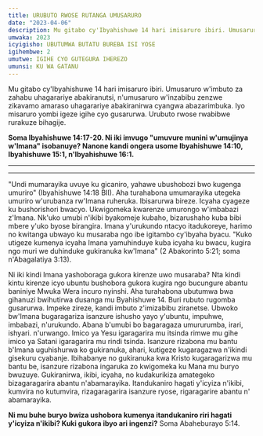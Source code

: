 ```yaml
---
title: URUBUTO RWOSE RUTANGA UMUSARURO
date: "2023-04-06"
description: Mu gitabo cy'Ibyahishuwe 14 hari imisaruro ibiri. Umusaruro w'imbuto za zahabu uhagarariye abakiranutsi, n'umusaruro w'inzabibu zenzwe zikavamo amaraso uhagarariye abakiranirwa cyangwa abazarimbuka.
umwaka: 2023
icyigisho: UBUTUMWA BUTATU BUREBA ISI YOSE
igihembwe: 2
umutwe: IGIHE CYO GUTEGURA IHEREZO
umunsi: KU WA GATANU
---
```


Mu gitabo cy'Ibyahishuwe 14 hari imisaruro ibiri. Umusaruro w'imbuto za zahabu uhagarariye abakiranutsi, n'umusaruro w'inzabibu zenzwe zikavamo amaraso uhagarariye abakiranirwa cyangwa abazarimbuka. Iyo misaruro yombi igeze igihe cyo gusarurwa. Urubuto rwose rwabibwe rurakuze bihagije.

**Soma <span class="verse">Ibyahishuwe 14:17-20</span>. Ni iki imvugo "umuvure munini w'umujinya w'Imana" isobanuye? Nanone kandi ongera usome <span class="verse">Ibyahishuwe 14:10</span>, <span class="verse">Ibyahishuwe 15:1</span>, n'<span class="verse">Ibyahishuwe 16:1</span>.**

---
---

"Undi mumarayika uvuye ku gicaniro, yahawe ubushobozi bwo kugenga umuriro" (<span class="verse">Ibyahishuwe 14:18 BII). Aha turahabona umumarayika utegeka umuriro w'urubanza rw'Imana ruheruka. Ibisarurwa bireze. Icyaha cyageze ku bushorishori bwacyo. Ukwigomeka kwarenze umurongo w'imbabazi z'Imana. Nk'uko umubi n'ikibi byakomeje kubaho, bizarushaho kuba bibi mbere y'uko byose birangira. Imana y'urukundo ntacyo itadukoreye, harimo no kwitanga ubwayo ku musaraba ngo ibe igitambo cy'ibyaha byacu. "Kuko utigeze kumenya icyaha Imana yamuhinduye kuba icyaha ku bwacu, kugira ngo muri we duhinduke gukiranuka kw'Imana" (<span class="verse">2 Abakorinto 5:21</span>; soma n'<span class="verse">Abagalatiya 3:13</span>).

Ni iki kindi Imana yashoboraga gukora kirenze uwo musaraba? Nta kindi kintu kirenze icyo ubuntu bushobora gukora kugira ngo bucungure abantu baniniye Mwuka Wera incuro nyinshi. Aha turahabona ubutumwa bwa gihanuzi bwihutirwa dusanga mu Byahishuwe 14. Buri rubuto rugomba gusarurwa. Impeke zireze, kandi imbuto z'imizabibu ziranetse. Ubwoko bw'Imana bugaragariza isanzure ishusho yayo y'ubuntu, impuhwe, imbabazi, n'urukundo. Abana b'umubi bo bagaragaza umururumba, irari, ishyari. n'urwango. Imico ya Yesu igaragarira mu itsinda rimwe mu gihe imico ya Satani igaragarira mu rindi tsinda. Isanzure rizabona mu bantu b'Imana uguhishurwa ko gukiranuka, ahari, kutigeze kugaragazwa n'ikindi gisekuru cyabanje. Ibihabanye no gukiranuka kwa Kristo kugaragarizwa mu bantu be, isanzure rizabona ingaruka zo kwigomeka ku Mana mu buryo bwuzuye. Gukiranirwa, ikibi, icyaha, no kudakurikiza amategeko bizagaragarira abantu n'abamarayika. Itandukaniro hagati y'icyiza n'ikibi, kumvira no kutumvira, rizagaragarira isanzure ryose, rigaragarire abantu n' abamarayika.

**Ni mu buhe buryo bwiza ushobora kumenya itandukaniro riri hagati y'icyiza n'ikibi? Kuki gukora ibyo ari ingenzi?** Soma <span class="verse">Abaheburayo 5:14</span>.